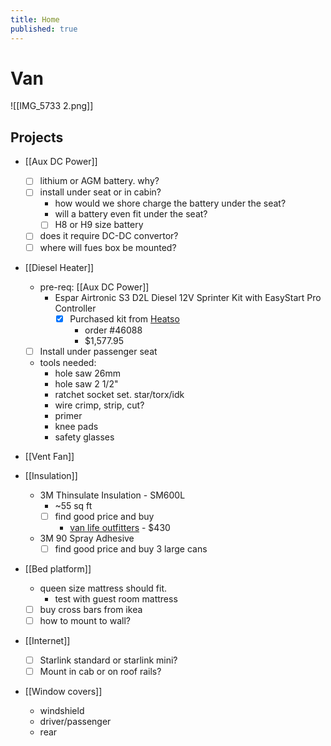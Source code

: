 ```yaml
---
title: Home
published: true
---
```


# Van

![[IMG_5733 2.png]]

## Projects

- [[Aux DC Power]]

  - [ ] lithium or AGM battery. why?
  - [ ] install under seat or in cabin?
    - how would we shore charge the battery under the seat?
    - will a battery even fit under the seat?
    - [ ] H8 or H9 size battery
  - [ ] does it require DC-DC convertor?
  - [ ] where will fues box be mounted?

- [[Diesel Heater]]

  - pre-req: [[Aux DC Power]]
    - Espar Airtronic S3 D2L Diesel 12V Sprinter Kit with EasyStart Pro Controller
      - [x] Purchased kit from [Heatso](https://www.heatso.com/espar-airtronic-as3-d2l-12v-diesel-2kw-sprinter-kit/#:~:text=%241%2C510)
        - order #46088
        - $1,577.95
  - [ ] Install under passenger seat
  - tools needed:
    - hole saw 26mm
    - hole saw 2 1/2"
    - ratchet socket set. star/torx/idk
    - wire crimp, strip, cut?
    - primer
    - knee pads
    - safety glasses

- [[Vent Fan]]

- [[Insulation]]

  - 3M Thinsulate Insulation - SM600L
    - ~55 sq ft
    - [ ] find good price and buy
      - [van life outfitters](https://www.vanlifeoutfitters.com/store/3m-thinsulate-sm600l-insulation/) - $430
  - 3M 90 Spray Adhesive
    - [ ] find good price and buy 3 large cans

- [[Bed platform]]

  - queen size mattress should fit.
    - test with guest room mattress
  - [ ] buy cross bars from ikea
  - [ ] how to mount to wall?

- [[Internet]]

  - [ ] Starlink standard or starlink mini?
  - [ ] Mount in cab or on roof rails?

- [[Window covers]]
  - windshield
  - driver/passenger
  - rear
